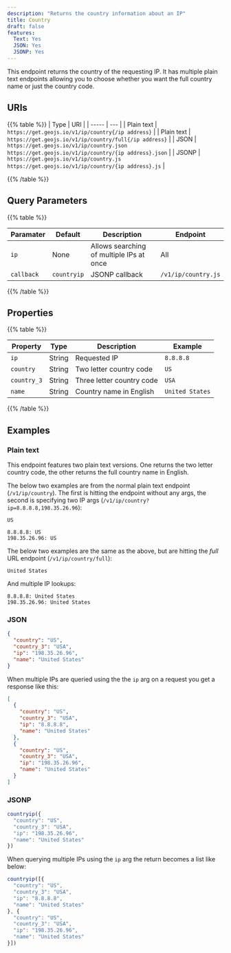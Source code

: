 ```yaml
---
description: "Returns the country information about an IP"
title: Country
draft: false
features:
  Text: Yes
  JSON: Yes
  JSONP: Yes
---
```


This endpoint returns the country of the requesting IP. It has multiple plain text endpoints allowing you to choose whether you want the full country name or just the country code.

## URIs

{{% table %}}
| Type  | URI |
| ----- | --- |
| Plain text  | `https://get.geojs.io/v1/ip/country{/ip address}` |
| Plain text  | `https://get.geojs.io/v1/ip/country/full{/ip address}` |
| JSON  | `https://get.geojs.io/v1/ip/country.json` <br> `https://get.geojs.io/v1/ip/country/{ip address}.json` |
| JSONP | `https://get.geojs.io/v1/ip/country.js` <br> `https://get.geojs.io/v1/ip/country/{ip address}.js` |

{{% /table %}}

## Query Parameters

{{% table %}}

| Paramater  | Default | Description                              | Endpoint            |
| ---------- | ------- | ---------------------------------------- | ------------------- |
| `ip`       | None    | Allows searching of multiple IPs at once | All                 |
| `callback` | `countryip` | JSONP callback                           | `/v1/ip/country.js` |

{{% /table %}}

## Properties

{{% table %}}

| Property    | Type    | Description               | Example         |
| ------------| ------- | ------------------------- | --------------- |
| `ip`        | String  | Requested IP              | `8.8.8.8`       |
| `country`   | String  | Two letter country code   | `US`            |
| `country_3` | String  | Three letter country code | `USA`           |
| `name`      | String  | Country name in English   | `United States` |

{{% /table %}}


## Examples

### Plain text

This endpoint features two plain text versions. One returns the two letter country code, the other returns the full country name in English.

The below two examples are from the normal plain text endpoint (`/v1/ip/country`). The first is hitting the endpoint without any args, the second is specifying two IP args (`/v1/ip/country?ip=8.8.8.8,198.35.26.96`):

```text
US
```

```text
8.8.8.8: US
198.35.26.96: US
```

The below two examples are the same as the above, but are hitting the _full_ URL endpoint (`/v1/ip/country/full`):

```text
United States
```

And multiple IP lookups:

```text
8.8.8.8: United States
198.35.26.96: United States
```

### JSON

```json
{
  "country": "US",
  "country_3": "USA",
  "ip": "198.35.26.96",
  "name": "United States"
}
```

When multiple IPs are queried using the the `ip` arg on a request you get a response like this:

```json
[
  {
    "country": "US",
    "country_3": "USA",
    "ip": "8.8.8.8",
    "name": "United States"
  },
  {
    "country": "US",
    "country_3": "USA",
    "ip": "198.35.26.96",
    "name": "United States"
  }
]
```

### JSONP

```javascript
countryip({
  "country": "US",
  "country_3": "USA",
  "ip": "198.35.26.96",
  "name": "United States"
})
```

When querying multiple IPs using the `ip` arg the return becomes a list like below:

```javascript
countryip([{
  "country": "US",
  "country_3": "USA",
  "ip": "8.8.8.8",
  "name": "United States"
}, {
  "country": "US",
  "country_3": "USA",
  "ip": "198.35.26.96",
  "name": "United States"
}])
```
